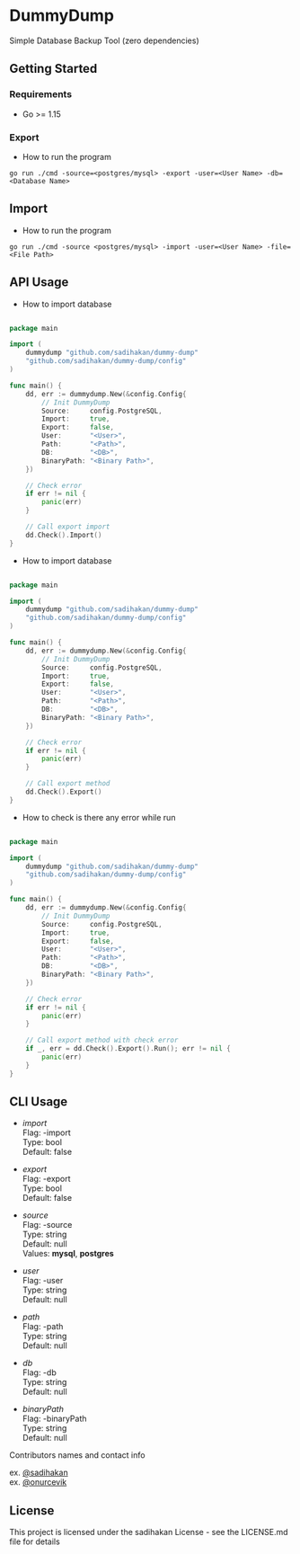 # DummyDump

Simple Database Backup Tool (zero dependencies)

## Getting Started

### Requirements

* Go >= 1.15

### Export

* How to run the program

```
go run ./cmd -source=<postgres/mysql> -export -user=<User Name> -db=<Database Name>
```
## Import

* How to run the program

```
go run ./cmd -source <postgres/mysql> -import -user=<User Name> -file=<File Path> 
```

## API Usage
* How to import database

```go

package main

import (
	dummydump "github.com/sadihakan/dummy-dump"
	"github.com/sadihakan/dummy-dump/config"
)

func main() {
	dd, err := dummydump.New(&config.Config{
		// Init DummyDump
		Source:     config.PostgreSQL,
		Import:     true,
		Export:     false,
		User:       "<User>",
		Path:       "<Path>",
		DB:         "<DB>",
		BinaryPath: "<Binary Path>",
	})

	// Check error
	if err != nil {
		panic(err)
	}

	// Call export import
	dd.Check().Import()
}
```
* How to import database
```go

package main

import (
	dummydump "github.com/sadihakan/dummy-dump"
	"github.com/sadihakan/dummy-dump/config"
)

func main() {
	dd, err := dummydump.New(&config.Config{
		// Init DummyDump
		Source:     config.PostgreSQL,
		Import:     true,
		Export:     false,
		User:       "<User>",
		Path:       "<Path>",
		DB:         "<DB>",
		BinaryPath: "<Binary Path>",
	})

	// Check error
	if err != nil {
		panic(err)
	}

	// Call export method
	dd.Check().Export()
}
```

* How to check is there any error while run 
```go

package main

import (
	dummydump "github.com/sadihakan/dummy-dump"
	"github.com/sadihakan/dummy-dump/config"
)

func main() {
	dd, err := dummydump.New(&config.Config{
		// Init DummyDump
		Source:     config.PostgreSQL,
		Import:     true,
		Export:     false,
		User:       "<User>",
		Path:       "<Path>",
		DB:         "<DB>",
		BinaryPath: "<Binary Path>",
	})

	// Check error
	if err != nil {
		panic(err)
	}

	// Call export method with check error 
	if _, err = dd.Check().Export().Run(); err != nil {
		panic(err)
	}
}
```

## CLI Usage

- *import*  
Flag: -import  
Type: bool  
Default: false  

- *export*  
Flag: -export  
Type: bool  
Default: false 

- *source*  
Flag: -source  
Type: string  
Default: null  
Values: **mysql**, **postgres** 

- *user*  
Flag: -user  
Type: string  
Default: null 

- *path*  
Flag: -path  
Type: string  
Default: null 

- *db*  
Flag: -db  
Type: string  
Default: null

- *binaryPath*  
Flag: -binaryPath  
Type: string  
Default: null  

Contributors names and contact info

ex. [@sadihakan](https://github.com/sadihakan/)    
ex. [@onurcevik](https://github.com/onurcevik/)



## License

This project is licensed under the sadihakan License - see the LICENSE.md file for details


